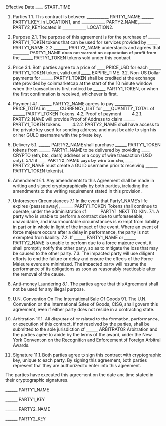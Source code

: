 Effective Date ____ START_TIME

1. Parties
1.1. This contract Is between ___________ PARTY1_NAME,______ PARTY1_KEY, in LOCATION1, and ____________ PARTY2_NAME,______ PARTY2_KEY located in ____________ LOCATION2.

2. Purpose
2.1. The purpose of this agreement is for the purchase of ______ PARTY1_TOKEN tokens that can be used for services provided by _____ PARTY1_NAME.
2.2._______ PARTY2_NAME understands and agrees that ________ PARTY1_NAME does not warrant an expectation of profit from the ______ PARTY1_TOKEN tokens sold under this contract.

3. Price
3.1. Both parties agree to a price of ____ PRICE_USD for each ______ PARTY1_TOKEN token, valid until _____ EXPIRE_TIME.
3.2. Non-US Dollar payments for ______ PARTY1_TOKEN shall be credited at the exchange rate provided by coinmarketcap at the start of the 10 minute window when the transaction is first noticed by ______ PARTY1_TOKEN, or when the first confirmation is received, whichever is first.

4. Payment
4.1. ______ PARTY2_NAME agrees to pay _________ PRICE_TOTAL in ______ CURRENCY_LIST for ____QUANTITY_TOTAL of ______ PARTY1_TOKEN Tokens.
4.2. Proof of payment
&nbsp; &nbsp; &nbsp; &nbsp; 4.2.1. PARTY2_NAME will provide Proof of Address to claim ______ PARTY1_TOKEN tokens.
&nbsp; &nbsp; &nbsp; &nbsp; 4.2.2. PARTY2_NAME shall have access to the private key used for sending address; and must be able to sign his or her GULD username with the private key.

5. Delivery
5.1. ______ PARTY2_NAME shall purchase ______ PARTY1_TOKEN tokens from ______ PARTY1_NAME to be delivered by providing ____ CRYPTO (eth, btc, dash) address or a copy of wire transaction (USD only).
5.1.1 if ____ PARTY2_NAME pays by wire transfer, ____ PARTY2_NAME must create a GULD username prior to receiving ______ PARTY1_TOKEN token(s).

6. Amendment
6.1. Any amendments to this Agreement shall be made in writing and signed cryptographically by both parties, including the amendments to the writing requirement stated in this provision.

7. Unforeseen Circumstances
7.1 In the event that Party1_NAME’s life expires (passes away), ______ PARTY1_TOKEN Tokens shall continue to operate, under the administration of ______ PARTY1_NEXT_TO_KIN.
7.1. A party who is unable to perform a contract due to unforeseeable, unavoidable, and insurmountable circumstances is exempt from liability in part or in whole in light of the impact of the event. Where an event of force majeure occurs after a delay in performance, the party is not exempted from liability.
7.2. If ______ PARTY1_NAME or ______ PARTY2_NAME is unable to perform due to a force majeure event, it shall promptly notify the other party, so as to mitigate the loss that may be caused to the other party.
7.3. The impacted party will use diligent efforts to end the failure or delay and ensure the effects of the Force Majeure event are minimized. The impacted party will resume the performance of its obligations as soon as reasonably practicable after the removal of the cause.

8. Anti-money Laundering
8.1. The parties agree that this Agreement shall not be used for any illegal purpose.

9. U.N. Convention On The International Sale Of Goods
9.1. The U.N. Convention on the International Sales of Goods, CISG, shall govern this agreement, even if either party does not reside in a contracting state.

10. Arbitration
10.1. All disputes of or related to the formation, performance, or execution of this contract, if not resolved by the parties, shall be submitted to the sole jurisdiction of ______ ARBITRATOR Arbitration and the parties agree to abide by the terms of the award, under the New York Convention on the Recognition and Enforcement of Foreign Arbitral Awards.

11. Signature
11.1. Both parties agree to sign this contract with cryptographic key, unique to each party. By signing this agreement, both parties represent that they are authorized to enter into this agreement.


The parties have executed this agreement on the date and time stated in their cryptographic signatures.

______ PARTY1_NAME

______ PARTY1_KEY

______ PARTY2_NAME

______ PARTY2_KEY
